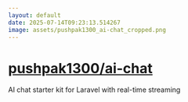 ```yaml
---
layout: default
date: 2025-07-14T09:23:13.514267
image: assets/pushpak1300_ai-chat_cropped.png
---
```


# [pushpak1300/ai-chat](https://github.com/pushpak1300/ai-chat)

AI chat starter kit for Laravel with real-time streaming
